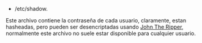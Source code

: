 - /etc/shadow. 

Este archivo contiene la contraseña de cada usuario, claramente, estan hasheadas, pero pueden ser desencriptadas usando [John The Ripper](/Hacking/Herramientas/John%20The%20Ripper), normalmente este archivo no suele estar disponible para cualquier usuario.
